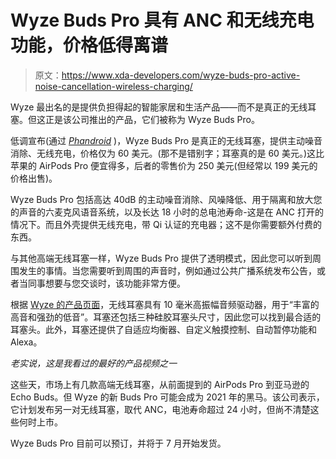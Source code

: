 # Wyze Buds Pro 具有 ANC 和无线充电功能，价格低得离谱

> 原文：<https://www.xda-developers.com/wyze-buds-pro-active-noise-cancellation-wireless-charging/>

Wyze 最出名的是提供负担得起的智能家居和生活产品——而不是真正的无线耳塞。但这正是该公司推出的产品，它们被称为 Wyze Buds Pro。

低调宣布(通过 *[Phandroid](https://phandroid.com/2021/05/11/the-wyze-buds-pro-bring-active-noise-cancellation-and-alexa-for-just-60/)* )，Wyze Buds Pro 是真正的无线耳塞，提供主动噪音消除、无线充电，价格仅为 60 美元。(那不是错别字；耳塞真的是 60 美元。)这比苹果的 AirPods Pro 便宜得多，后者的零售价为 250 美元(但经常以 199 美元的价格出售)。

Wyze Buds Pro 包括高达 40dB 的主动噪音消除、风噪降低、用于隔离和放大您的声音的六麦克风语音系统，以及长达 18 小时的总电池寿命-这是在 ANC 打开的情况下。而且外壳提供无线充电，带 Qi 认证的充电器；这不是你需要额外付费的东西。

与其他高端无线耳塞一样，Wyze Buds Pro 提供了透明模式，因此您可以听到周围发生的事情。当您需要听到周围的声音时，例如通过公共广播系统发布公告，或者当同事想要与您交谈时，该功能非常方便。

根据 [Wyze 的产品页面](https://wyze.com/wyze-buds-pro.html)，无线耳塞具有 10 毫米高振幅音频驱动器，用于“丰富的高音和强劲的低音”。耳塞还包括三种硅胶耳塞头尺寸，因此您可以找到最合适的耳塞头。此外，耳塞还提供了自适应均衡器、自定义触摸控制、自动暂停功能和 Alexa。

*老实说，这是我看过的最好的产品视频之一*

这些天，市场上有几款高端无线耳塞，从前面提到的 AirPods Pro 到亚马逊的 Echo Buds。但 Wyze 的新 Buds Pro 可能会成为 2021 年的黑马。该公司表示，它计划发布另一对无线耳塞，取代 ANC，电池寿命超过 24 小时，但尚不清楚这些何时上市。

Wyze Buds Pro 目前可以预订，并将于 7 月开始发货。